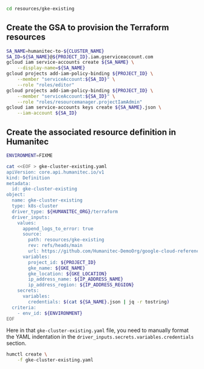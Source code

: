 ```bash
cd resources/gke-existing
```

## Create the GSA to provision the Terraform resources

```bash
SA_NAME=humanitec-to-${CLUSTER_NAME}
SA_ID=${SA_NAME}@${PROJECT_ID}.iam.gserviceaccount.com
gcloud iam service-accounts create ${SA_NAME} \
    --display-name=${SA_NAME}
gcloud projects add-iam-policy-binding ${PROJECT_ID} \
    --member "serviceAccount:${SA_ID}" \
    --role "roles/editor"
gcloud projects add-iam-policy-binding ${PROJECT_ID} \
    --member "serviceAccount:${SA_ID}" \
    --role "roles/resourcemanager.projectIamAdmin"
gcloud iam service-accounts keys create ${SA_NAME}.json \
    --iam-account ${SA_ID}
```

## Create the associated resource definition in Humanitec

```bash
ENVIRONMENT=FIXME

cat <<EOF > gke-cluster-existing.yaml
apiVersion: core.api.humanitec.io/v1
kind: Definition
metadata:
  id: gke-cluster-existing
object:
  name: gke-cluster-existing
  type: k8s-cluster
  driver_type: ${HUMANITEC_ORG}/terraform
  driver_inputs:
    values:
      append_logs_to_error: true
      source:
        path: resources/gke-existing
        rev: refs/heads/main
        url: https://github.com/Humanitec-DemoOrg/google-cloud-reference-architecture.git
      variables:
        project_id: ${PROJECT_ID}
        gke_name: ${GKE_NAME}
        gke_location: ${GKE_LOCATION}
        ip_address_name: ${IP_ADDRESS_NAME}
        ip_address_region: ${IP_ADDRESS_REGION}
    secrets:
      variables:
        credentials: $(cat ${SA_NAME}.json | jq -r tostring)
  criteria:
    - env_id: ${ENVIRONMENT}
EOF
```

Here in that `gke-cluster-existing.yaml` file, you need to manually format the YAML indentation in the `driver_inputs.secrets.variables.credentials` section.

```bash
humctl create \
    -f gke-cluster-existing.yaml
```